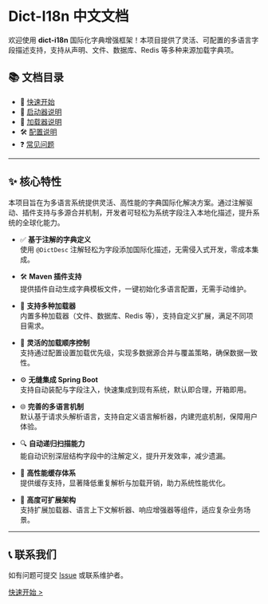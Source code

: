 # Dict-I18n 中文文档

欢迎使用 **dict-i18n** 国际化字典增强框架！本项目提供了灵活、可配置的多语言字段描述支持，支持从声明、文件、数据库、Redis
等多种来源加载字典项。

## 📚 文档目录

- 🚀 [快速开始](./guide/快速开始.md)
- 🔌 [启动器说明](./starter/启动器说明.md)
- 🧩 [加载器说明](loader/加载器说明.md)
- 🛠 [配置说明](./config/配置说明.md)
- ❓ [常见问题](./faq/常见问题.md)

---

## ✨ 核心特性

本项目旨在为多语言系统提供灵活、高性能的字典国际化解决方案。通过注解驱动、插件支持与多源合并机制，开发者可轻松为系统字段注入本地化描述，提升系统的全球化能力。

* ✅ **基于注解的字典定义**  
  使用 `@DictDesc` 注解轻松为字段添加国际化描述，无需侵入式开发，零成本集成。

* 🛠 **Maven 插件支持**  
  提供插件自动生成字典模板文件，一键初始化多语言配置，无需手动维护。

* 🔌 **支持多种加载器**  
  内置多种加载器（文件、数据库、Redis 等），支持自定义扩展，满足不同项目需求。

* 🔄 **灵活的加载顺序控制**  
  支持通过配置设置加载优先级，实现多数据源合并与覆盖策略，确保数据一致性。

* ⚙️ **无缝集成 Spring Boot**  
  支持自动装配与字段注入，快速集成到现有系统，默认即合理，开箱即用。

* 🌐 **完善的多语言机制**  
  默认基于请求头解析语言，支持自定义语言解析器，内建兜底机制，保障用户体验。

* 🔍 **自动递归扫描能力**  
  能自动识别深层结构字段中的注解定义，提升开发效率，减少遗漏。

* 🚀 **高性能缓存体系**  
  提供缓存支持，显著降低重复解析与加载开销，助力系统性能优化。

* 🧩 **高度可扩展架构**  
  支持扩展加载器、语言上下文解析器、响应增强器等组件，适应复杂业务场景。

---

## 📞 联系我们

如有问题可提交 [Issue](https://github.com/Silwings-git/dict-i18n/issues) 或联系维护者。

[快速开始 >](./guide/快速开始.md)
